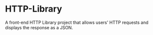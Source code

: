 # HTTP-Library
A front-end HTTP Library project that allows users' HTTP requests and displays the response as a JSON.
